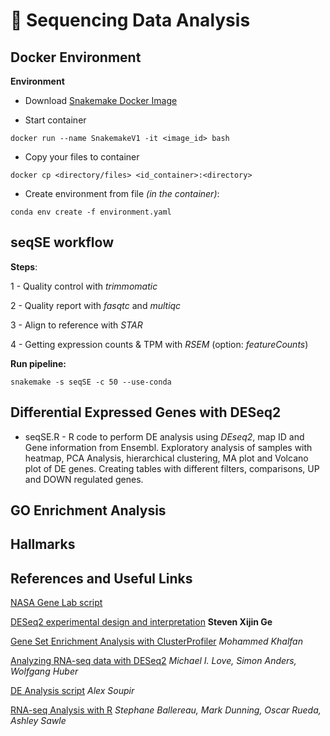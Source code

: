 # :dna: Sequencing Data Analysis

## Docker Environment

**Environment**

 - Download [Snakemake Docker Image](https://hub.docker.com/r/snakemake/snakemake)

 - Start container

 ```docker run --name SnakemakeV1 -it <image_id> bash```
 
 - Copy your files to container

  ```docker cp <directory/files> <id_container>:<directory>```
 
 - Create environment from file *(in the container)*:
 
```conda env create -f environment.yaml```

## seqSE workflow

**Steps**:

1 - Quality control with *trimmomatic*

2 - Quality report with *fasqtc* and *multiqc*

3 - Align to reference with *STAR*

4 - Getting expression counts & TPM with *RSEM* (option: *featureCounts*)

**Run pipeline:**

```snakemake -s seqSE -c 50 --use-conda```

## Differential Expressed Genes with DESeq2

 - seqSE.R - R code to perform DE analysis using *DEseq2*, map ID and Gene information from Ensembl. Exploratory analysis of samples with heatmap, PCA Analysis, hierarchical clustering, MA plot and Volcano plot of DE genes. Creating tables with different filters, comparisons, UP and DOWN regulated genes.

## GO Enrichment Analysis


## Hallmarks

## References and Useful Links

[NASA Gene Lab script](https://github.com/nasa/GeneLab_Data_Processing/tree/master/RNAseq/GLDS_Processing_Scripts/GLDS-168/04-05-DESeq2_NormCounts_DGE)

[DESeq2 experimental design and interpretation](https://rstudio-pubs-static.s3.amazonaws.com/329027_593046fb6d7a427da6b2c538caf601e1.html#example-1-two-group-comparison) **Steven Xijin Ge**

[Gene Set Enrichment Analysis with ClusterProfiler](https://learn.gencore.bio.nyu.edu/rna-seq-analysis/gene-set-enrichment-analysis/) *Mohammed Khalfan*

[Analyzing RNA-seq data with DESeq2](http://bioconductor.org/packages/devel/bioc/vignettes/DESeq2/inst/doc/DESeq2.html#ma-plot) *Michael I. Love, Simon Anders, Wolfgang Huber*

[DE Analysis script](https://github.com/ACSoupir/Bioinformatics_RNASeq/blob/master/Mouse_RNA_Seq_p53_genotoxic.Rmd) *Alex Soupir*

[RNA-seq Analysis with R](https://sbc.shef.ac.uk/workshops/2019-01-14-rna-seq-r/rna-seq-gene-set-testing.nb.html) *Stephane Ballereau, Mark Dunning, Oscar Rueda, Ashley Sawle*
